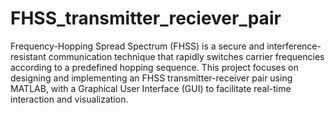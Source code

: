 # FHSS_transmitter_reciever_pair
Frequency-Hopping Spread Spectrum (FHSS) is a secure and interference-resistant communication technique that rapidly switches carrier frequencies according to a predefined hopping sequence. This project focuses on designing and implementing an FHSS transmitter-receiver pair using MATLAB, with a Graphical User Interface (GUI) to facilitate real-time interaction and visualization.
